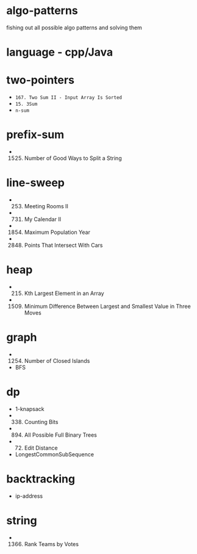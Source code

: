 # algo-patterns
fishing out all possible algo patterns and solving them

# language - cpp/Java

# two-pointers
- `167. Two Sum II - Input Array Is Sorted`
- `15. 3Sum`
- `n-sum`

# prefix-sum
- 1525. Number of Good Ways to Split a String

# line-sweep
- 253. Meeting Rooms II 
- 731. My Calendar II
- 1854. Maximum Population Year
- 2848. Points That Intersect With Cars

# heap
- 215. Kth Largest Element in an Array
- 1509. Minimum Difference Between Largest and Smallest Value in Three Moves

# graph
- 1254. Number of Closed Islands
- BFS

# dp
- 1-knapsack
- 338. Counting Bits
- 894. All Possible Full Binary Trees
- 72. Edit Distance
- LongestCommonSubSequence

# backtracking
- ip-address

# string
- 1366. Rank Teams by Votes